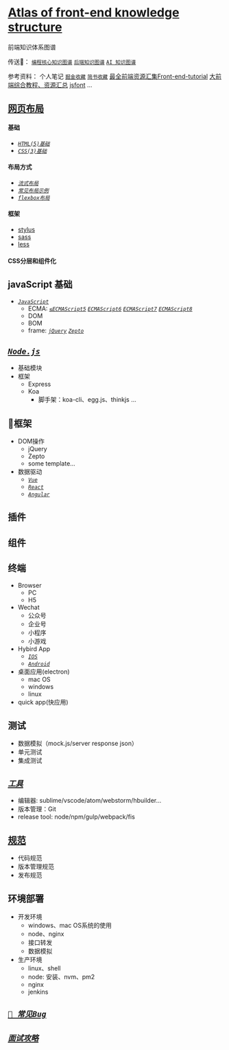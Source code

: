 # [Atlas of front-end knowledge structure](https://github.com/lingzz/front-end-structure)
前端知识体系图谱
<!-- # 架构师知识图谱 -->
<!-- 架构的目标：安全性(Secure)；可升级性(Scalable)；可定制化(Customizable)；可扩展性(Extensible)；可维护性(Maintainable) -->

传送🚪：
[`编程核心知识图谱`](README_CORE.md)
[`后端知识图谱`](README_BE.md)
[`AI 知识图谱`](README_AI.md)

参考资料：
个人笔记
[`掘金收藏`](https://juejin.im/user/59e6e9acf265da43111f4c21/collections?type=created)
[`简书收藏`](https://www.jianshu.com/u/539a1124c845)
[最全前端资源汇集](https://www.jianshu.com/p/c3dae0951f74)[Front-end-tutorial](https://github.com/windiest/Front-end-tutorial)
[大前端综合教程、资源汇总](https://github.com/nicejade/nice-front-end-tutorial/blob/master/tutorial/front-end-tutorial.md)
[jsfont](https://github.com/jsfront/src/blob/master/qq.md) ...

## [网页布局](fe.layout)
#### 基础
- [_`HTML(5)基础`_]()
- [_`CSS(3)基础`_]()
#### 布局方式
- [_`流式布局`_]()
- [_`常见布局示例`_]()
- [_`flexbox布局`_]()
#### 框架
- [stylus]()
- [sass]()
- [less]()
#### CSS分层和组件化

## javaScript 基础

- [_`JavaScript`_](js)
    - ECMA: [_`≤ECMAScript5`_](≤es5) [_`ECMAScript6`_](es6)
 [_`ECMAScript7`_](es7) [_`ECMAScript8`_](es8)
    - DOM
    - BOM
    - frame: [_`jQuery`_](jquery) [_`Zepto`_](zepto)

## [_`Node.js`_](node)
- 基础模块
- 框架
	- Express
	- Koa
		- 脚手架：koa-cli、egg.js、thinkjs ...

## 框架
- DOM操作
    - jQuery
    - Zepto
    - some template...
- 数据驱动
    - [_`Vue`_](vue)
    - [_`React`_](react)
    - [_`Angular`_](angular)

## 插件

## 组件

## 终端
- Browser
    - PC
    - H5
- Wechat
    - 公众号
    - 企业号
    - 小程序
    - 小游戏
- Hybird App
    - [_`IOS`_](ios)
    - [_`Android`_](Android)
- 桌面应用(electron)
    - mac OS
    - windows
    - linux
- quick app(快应用)

## 测试
- 数据模拟（mock.js/server response json）
- 单元测试
- 集成测试

## [_`工具`_](tools)
- 编辑器: sublime/vscode/atom/webstorm/hbuilder...
- 版本管理：Git
- release tool: node/npm/gulp/webpack/fis

## [规范](https://lingzz.github.io/code-guide/)
- 代码规范
- 版本管理规范
- 发布规范

## 环境部署
- 开发环境
    - windows、mac OS系统的使用
    - node、nginx
    - 接口转发
    - 数据模拟
- 生产环境
    - linux、shell
    - node: 安装、nvm、pm2
    - nginx
    - jenkins

## [_`📝 常见Bug`_](bugs)

## [_`面试攻略`_](interviewQ.md)